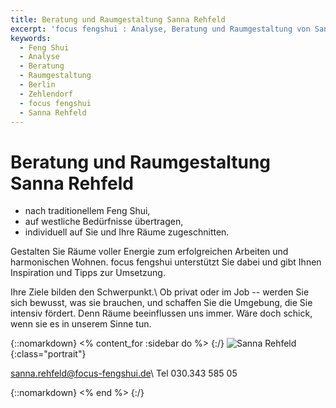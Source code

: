 ```yaml
---
title: Beratung und Raumgestaltung Sanna Rehfeld
excerpt: 'focus fengshui : Analyse, Beratung und Raumgestaltung von Sanna Rehfeld, Berlin Zehlendorf'
keywords:
  - Feng Shui
  - Analyse
  - Beratung
  - Raumgestaltung
  - Berlin
  - Zehlendorf
  - focus fengshui
  - Sanna Rehfeld
---
```


# Beratung und Raumgestaltung Sanna Rehfeld

- nach traditionellem Feng Shui,
- auf westliche Bedürfnisse übertragen,
- individuell auf Sie und Ihre Räume zugeschnitten.

Gestalten Sie Räume voller Energie zum erfolgreichen Arbeiten und harmonischen Wohnen. focus fengshui unterstützt Sie dabei und gibt Ihnen Inspiration und Tipps zur Umsetzung.

Ihre Ziele bilden den Schwerpunkt.\\
Ob privat oder im Job -- werden Sie sich bewusst, was sie brauchen, und schaffen Sie die Umgebung, die Sie intensiv fördert. Denn Räume beeinflussen uns immer. Wäre doch schick, wenn sie es in unserem Sinne tun.

{::nomarkdown}
<% content_for :sidebar do %>
{:/}
![Sanna Rehfeld](/images/sanna.jpg){:class="portrait"}

<sanna.rehfeld@focus-fengshui.de>\\
Tel 030.343 585 05

{::nomarkdown}
<% end %>
{:/}
